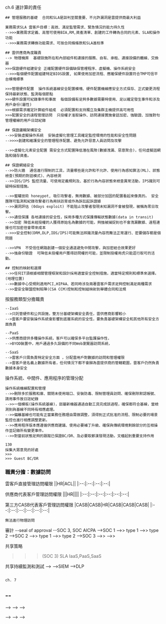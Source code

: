 
ch.6 運計算的責任

```
## 管理服務的基礎  合同和SLA是談判至關重要、不允許漏洞是雲提供商最大利益

業務需求SLA 雲客戶目標：高效、滿足監管需求、緊急情況的能力持久性
-->>>業務需求定義、高管可使用BIA,RM,資產清單、創建的工件轉為合同的元素、SLA和操作功能
-->>>業務需求轉換功能需求、可按合同條條款和SLA進校準

## 雲供應商角度職責
--> 物理機房  基礎設施所在和內部組件和連接的服務、自有、承租、連接設備的纜線、交換器
>>>保證硬件組建安全 正確配置硬件設備缺保管裡程序、虛擬機、操作系統安全
-->>>每個硬件配置組建特定BIOS設置, 如果使用加密流程、應確保硬件設置符合TMP可信平台模塊標準

>>>管理硬件配置  操作系統基線安全配置模塊、硬件配置機線應安全方式保存、正式變更流程保持最新狀態、監測每個節點
>>>硬件設置可紀錄事件和事故  每個設備有足夠多數據需要時使用、足以確定發生事件和涉及用戶身份(屬性)
>>>根據需求確定計算組件組成  必須配置和支持獨立及集群主機提供高可用性
>>>配置安全的遠程管理訪問  只授權才准取操作、訪問連接實施會話加密、強驗證、加強對句管理權線的用戶日誌紀錄

## 保證邏輯架構安全
-->>安裝虛擬操作系統  安裝虛擬化管理工具確定監控環境的性能和安全性問題
-->>>>創建和維護安全的管理程序配置、避免允許惡意人員訪問及攻擊

-->>虛擬化元素安全配置 需安全方式配置降低潛在風險(數據洩漏、惡意聚合)，任何虛擬話網路和儲存資產。

## 保證網絡安全
-->>防火牆  通信進行限制的工具，流量哪些是允許和不允許、使用行為感知算法(ML)、狀態檢查(預期的對話模式)、內容檢測
-->>IDS/IPS 監控流量、可使用定義規則及、基於行為內容狀態來檢查異常活動，IPS識別可疑時採取措施。

-->>蜜罐技術 honeypot, 吸引攻擊者，無用數據、被部分加固的配置看起來像真的。 安全團隊可監測和紀錄攻擊者行為用扶訪育或作為訴訟起訴證據
-->>漏洞評估 (0days exploit) 不能阻止攻擊者發現未知漏洞不會被發現，被稱為零日攻擊。
-->>通信保護 各地連接的安全性，採用多種方式保護傳輸狀態數據(data in transit)
-->>加密 降低未經授權的人獲得原始名為數據的可能，夠強被捕捉到也不會洩漏數據、遠程連接也可加密但會帶來成本
-->>>安全控制(DRM,DLP,IDS/IPS)可能無法辨識流量內容而舞法正常運行、密要儲存都是個問題

-->>VPN  不受信任網路創建一個安全通道避免中間攻擊，與加密結合效果更好
-->>強身份驗證  可降低未授權用戶獲得訪問權的可能，並限制授權用虎只能逕行取可的活動。

## 控制的映射和選擇
-->>任何IT須根據相關管理框架和設計採用適當安全控制措施，適當特定規則和標準來選擇。(地理位置)
-->>數據中心受規則適用PCI,HIPAA、若同時涉及兩著雲客戶需求足夠控制滿足兩種需求
-->>雲安全聯盟控制矩陣(CSA CCM)控制和控制組映射到舉體合同和法規
```
按服務類型分擔職責
```
--IaaS
-->只託管硬件和公共設施，雙方分基礎架構安全責任，雲供應商影響較小
-->雲客戶要安裝操作系統會影響到底層系統的安全性，要負責基礎架構安全和其他所有安全方面負責

--PaaS
-->供應商提供多種操作系統，客戶可以確保多平台監護操作性，
-->BYOD裝置中，用戶通過多久設備的不同Web瀏覽器訪問系統，

--SaaS
-->雲客戶只需負責特定安全方面 ，分配雲用戶對數據的訪問和管理權限
-->雲客戶是名義上數據所有者，任何情況下都不會歸為雲提供商的管轄範圍，雲客戶仍然負責數據本身安全
```
操作系統、中間件、應用程序的管理分配
```
操作系統機線配置和管理
-->>刪除多於服務和庫、關閉未使用端口、安裝防毒、限制管理員訪問、確保刪除默認帳號、請用事件故日誌紀錄
-->>一個模板(操作系統基線)，部屬新機器通過自動工具完成該過程，確保都符合基線，當檢測到與基線不同時有相應處理。
-->>偏離基線也可能有正當業務任務理由需做調整，須得到正式批准的流程、限制必要的場景監控也進行相應調整更新。
-->>應用程序版本應遵循供應商建議、使用必要補丁升級、確保與傳統環境剩餘部分的互相操作並記錄所有變更事件。
-->>對當前狀態足夠的跟蹤已保證BC/DR、及必要取鄭漢發現活動，文檔起到重要支持作用

130
採集大眾意見的好處
>>>
>>> Guest BC/DR
```
### 職責分擔：數據訪問
雲客戶直接管理訪問權限
||HR|ACL||
|:--:|:--:|:--:|:--:|

供應商代表客戶管理訪問權限
|||HR||||
|:--:|:--:|:--:|:--:|:--:|:--:|

第三方CASB代表客戶管理訪問權限
|CASB|CASB|HR|CASB|CASB|CASB|
|:--:|:--:|:--:|:--:|:--:|:--:|


```
無法進行物理訪問
```
審計
--seal of approval
--SOC 3, SOC AICPA
-->SOC 1
-->> type 1
-->> type 2
-->SOC 2
-->> type 1
-->> type 2
-->SOC 3
-->>
-->>

共享策略
>>> (SOC 3) SLA
>>> IaaS,PaaS,SaaS

共享持續監測和測試
-->
-->SIEM
-->DLP

```

ch. 7

```

--
--
-->
-->
-->
>>>
>>>
-->
-->
-->
>>>
>>>
>>>

```
